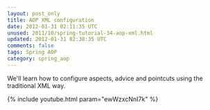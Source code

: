 ```yaml
---           
layout: post_only
title: AOP XML configuration
date: 2012-01-31 02:11:35 UTC
unused: 2011/10/spring-tutorial-34-aop-xml.html
updated: 2012-01-31 02:38:35 UTC
comments: false
tags: Spring AOP
category: spring_aop
---
```


We'll learn how to configure aspects, advice and pointcuts using the traditional XML way.

{% include youtube.html param="ewWzxcNnI7k" %}